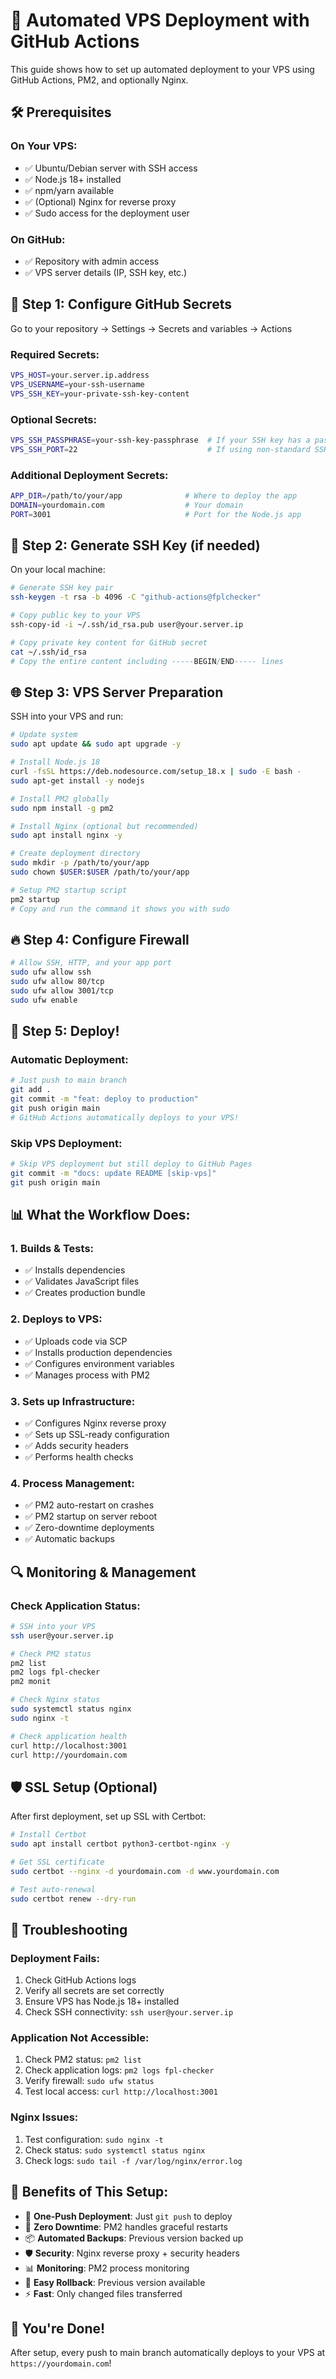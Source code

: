 # 🚀 Automated VPS Deployment with GitHub Actions

This guide shows how to set up automated deployment to your VPS using GitHub Actions, PM2, and optionally Nginx.

## 🛠️ Prerequisites

### On Your VPS:
- ✅ Ubuntu/Debian server with SSH access
- ✅ Node.js 18+ installed
- ✅ npm/yarn available
- ✅ (Optional) Nginx for reverse proxy
- ✅ Sudo access for the deployment user

### On GitHub:
- ✅ Repository with admin access
- ✅ VPS server details (IP, SSH key, etc.)

## 🔐 Step 1: Configure GitHub Secrets

Go to your repository → Settings → Secrets and variables → Actions

### Required Secrets:
```bash
VPS_HOST=your.server.ip.address
VPS_USERNAME=your-ssh-username  
VPS_SSH_KEY=your-private-ssh-key-content
```

### Optional Secrets:
```bash
VPS_SSH_PASSPHRASE=your-ssh-key-passphrase  # If your SSH key has a passphrase
VPS_SSH_PORT=22                             # If using non-standard SSH port
```

### Additional Deployment Secrets:
```bash
APP_DIR=/path/to/your/app              # Where to deploy the app
DOMAIN=yourdomain.com                  # Your domain
PORT=3001                              # Port for the Node.js app
```

## 🔑 Step 2: Generate SSH Key (if needed)

On your local machine:
```bash
# Generate SSH key pair
ssh-keygen -t rsa -b 4096 -C "github-actions@fplchecker"

# Copy public key to your VPS
ssh-copy-id -i ~/.ssh/id_rsa.pub user@your.server.ip

# Copy private key content for GitHub secret
cat ~/.ssh/id_rsa
# Copy the entire content including -----BEGIN/END----- lines
```

## 🌐 Step 3: VPS Server Preparation

SSH into your VPS and run:

```bash
# Update system
sudo apt update && sudo apt upgrade -y

# Install Node.js 18
curl -fsSL https://deb.nodesource.com/setup_18.x | sudo -E bash -
sudo apt-get install -y nodejs

# Install PM2 globally
sudo npm install -g pm2

# Install Nginx (optional but recommended)
sudo apt install nginx -y

# Create deployment directory  
sudo mkdir -p /path/to/your/app
sudo chown $USER:$USER /path/to/your/app

# Setup PM2 startup script
pm2 startup
# Copy and run the command it shows you with sudo
```

## 🔥 Step 4: Configure Firewall

```bash
# Allow SSH, HTTP, and your app port
sudo ufw allow ssh
sudo ufw allow 80/tcp
sudo ufw allow 3001/tcp
sudo ufw enable
```

## 🚀 Step 5: Deploy!

### Automatic Deployment:
```bash
# Just push to main branch
git add .
git commit -m "feat: deploy to production"
git push origin main
# GitHub Actions automatically deploys to your VPS!
```

### Skip VPS Deployment:
```bash
# Skip VPS deployment but still deploy to GitHub Pages
git commit -m "docs: update README [skip-vps]"
git push origin main
```

## 📊 What the Workflow Does:

### 1. **Builds & Tests:**
- ✅ Installs dependencies
- ✅ Validates JavaScript files
- ✅ Creates production bundle

### 2. **Deploys to VPS:**
- ✅ Uploads code via SCP
- ✅ Installs production dependencies
- ✅ Configures environment variables
- ✅ Manages process with PM2

### 3. **Sets up Infrastructure:**
- ✅ Configures Nginx reverse proxy
- ✅ Sets up SSL-ready configuration
- ✅ Adds security headers
- ✅ Performs health checks

### 4. **Process Management:**
- ✅ PM2 auto-restart on crashes
- ✅ PM2 startup on server reboot
- ✅ Zero-downtime deployments
- ✅ Automatic backups

## 🔍 Monitoring & Management

### Check Application Status:
```bash
# SSH into your VPS
ssh user@your.server.ip

# Check PM2 status
pm2 list
pm2 logs fpl-checker
pm2 monit

# Check Nginx status
sudo systemctl status nginx
sudo nginx -t

# Check application health
curl http://localhost:3001
curl http://yourdomain.com
```

## 🛡️ SSL Setup (Optional)

After first deployment, set up SSL with Certbot:
```bash
# Install Certbot
sudo apt install certbot python3-certbot-nginx -y

# Get SSL certificate
sudo certbot --nginx -d yourdomain.com -d www.yourdomain.com

# Test auto-renewal
sudo certbot renew --dry-run
```

## 🐛 Troubleshooting

### Deployment Fails:
1. Check GitHub Actions logs
2. Verify all secrets are set correctly
3. Ensure VPS has Node.js 18+ installed
4. Check SSH connectivity: `ssh user@your.server.ip`

### Application Not Accessible:
1. Check PM2 status: `pm2 list`
2. Check application logs: `pm2 logs fpl-checker`
3. Verify firewall: `sudo ufw status`
4. Test local access: `curl http://localhost:3001`

### Nginx Issues:
1. Test configuration: `sudo nginx -t`
2. Check status: `sudo systemctl status nginx`
3. Check logs: `sudo tail -f /var/log/nginx/error.log`

## 🎯 Benefits of This Setup:

- 🚀 **One-Push Deployment**: Just `git push` to deploy
- 🔄 **Zero Downtime**: PM2 handles graceful restarts
- 📦 **Automated Backups**: Previous version backed up
- 🛡️ **Security**: Nginx reverse proxy + security headers
- 📊 **Monitoring**: PM2 process monitoring
- 🔧 **Easy Rollback**: Previous version available
- ⚡ **Fast**: Only changed files transferred

## 🎉 You're Done!

After setup, every push to main branch automatically deploys to your VPS at `https://yourdomain.com`!